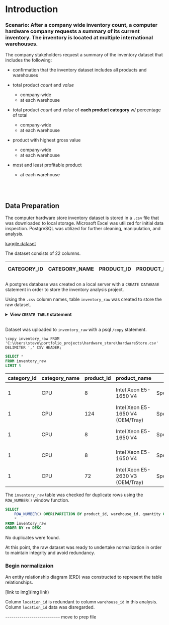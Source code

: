 # Introduction
### Scenario: After a company wide inventory count, a computer hardware company requests a summary of its current inventory. The inventory is located at multiple international warehouses.

The company stakeholders request a summary of the inventory dataset that includes the following:

* confirmation that the inventory dataset includes all products and warehouses

* total product *count* and *value*
	* company-wide
	* at each warehouse
 
* total product *count* and *value* of **each product category** w/ percentage of total
	* company-wide
	* at each warehouse
 
* product with highest gross value
	* company-wide
	* at each warehouse

* most and least profitable product
	* at each warehouse

<br><br>


<!-- inspect data with excel to determine structure -->
## Data Preparation 
The computer hardware store inventory dataset is stored in a `.csv` file that was downloaded to local storage. Microsoft Excel was utilized for initial data inspection. PostgreSQL was utilized for further cleaning, manipulation, and analysis.

[kaggle dataset](https://www.kaggle.com/datasets/ivanchvez/hardwarestore?select=hardwareStore.csv)

The dataset consists of 22 columns. 
<!-- column names -->
| CATEGORY_ID | CATEGORY_NAME | PRODUCT_ID | PRODUCT_NAME | DESCRIPTION | DESCRIPTION - Detail 1 | DESCRIPTION - Detail 2 | DESCRIPTION - Detail 3 | DESCRIPTION - Detail 4 | STANDARD_COST | LIST_PRICE | COUNTRY_ID | REGION_ID | LOCATION_ID | WAREHOUSE_ID | QUANTITY | WAREHOUSE_NAME | ADDRESS | POSTAL_CODE | CITY | STATE | COUNTRY_NAME |
|-------------|---------------|------------|--------------|-------------|------------------------|------------------------|------------------------|------------------------|---------------|------------|------------|-----------|-------------|--------------|----------|----------------|---------|-------------|------|-------|--------------|


<!-- uplaod dataset to new postgres database for cleaning, normalization, and analysis -->

A postgres database was created on a local server with a `CREATE DATABASE` statement in order to store the inventory analysis project.

Using the `.csv` column names, table `inventory_raw` was created to store the raw dataset.


<details>
	<summary><strong>View <code>CREATE TABLE</code> statement</strong></summary>

```sql
CREATE TABLE inventory_raw (
	CATEGORY_ID int,
	CATEGORY_NAME text,
	PRODUCT_ID int,
	PRODUCT_NAME text,
	DESCRIPTION text,
	DESCRIPTION_1 text,
	DESCRIPTION_2 text,
	DESCRIPTION_3 text,
	DESCRIPTION_4 text,
	STANDARD_COST decimal,
	LIST_PRICE decimal,
	COUNTRY_ID text,
	REGION_ID int,
	LOCATION_ID int,
	WAREHOUSE_ID int,
	QUANTITY int,
	WAREHOUSE_NAME text,
	ADDRESS text,
	POSTAL_CODE text,
	CITY text,
	STATE text,
	COUNTRY_NAME text
)
```
</details>
<br>

Dataset was uploaded to `inventory_raw` with a psql `/copy` statement.

`\copy inventory_raw FROM 'C:\Users\steve\portfolio_projects\hardware_store\hardwareStore.csv' DELIMITER ',' CSV HEADER;`

```sql
SELECT *
FROM inventory_raw
LIMIT 5
```

| category_id | category_name | product_id | product_name                     | description                   | description_1 | description_2 | description_3 | description_4 | standard_cost | list_price | country_id | region_id | location_id | warehouse_id | quantity | warehouse_name    | address               | postal_code | city                | state           | country_name             |
|-------------|---------------|------------|----------------------------------|-------------------------------|---------------|---------------|---------------|---------------|---------------|------------|------------|-----------|-------------|--------------|----------|-------------------|-----------------------|-------------|---------------------|-----------------|--------------------------|
| 1           | CPU           | 8          | Intel Xeon E5-1650 V4            | Speed:3.6GHz/Cores:6/TDP:140W | Speed:3.6GHz  | Cores:6       | TDP:140W      | 0             | 535.47        | 601.99     | AU         | 3         | 13          | 6            | 30       | Sydney            | 12-98 Victoria Street | 2901        | Sydney              | New South Wales | Australia                |
| 1           | CPU           | 124        | Intel Xeon E5-1650 V4 (OEM/Tray) | Speed:3.6GHz/Cores:6/TDP:140W | Speed:3.6GHz  | Cores:6       | TDP:140W      | 0             | 453.14        | 594.99     | AU         | 3         | 13          | 6            | 59       | Sydney            | 12-98 Victoria Street | 2901        | Sydney              | New South Wales | Australia                |
| 1           | CPU           | 8          | Intel Xeon E5-1650 V4            | Speed:3.6GHz/Cores:6/TDP:140W | Speed:3.6GHz  | Cores:6       | TDP:140W      | 0             | 535.47        | 601.99     | US         | 2         | 6           | 2            | 97       | San Francisco     | 2011 Interiors Blvd   | 99236       | South San Francisco | California      | United States of America |
| 1           | CPU           | 8          | Intel Xeon E5-1650 V4            | Speed:3.6GHz/Cores:6/TDP:140W | Speed:3.6GHz  | Cores:6       | TDP:140W      | 0             | 535.47        | 601.99     | US         | 2         | 8           | 4            | 67       | SeattleWashington | 2004 Charade Rd       | 98199       | Seattle             | Washington      | United States of America |
| 1           | CPU           | 72         | Intel Xeon E5-2630 V3 (OEM/Tray) | Speed:2.4GHz/Cores:8/TDP:85W  | Speed:2.4GHz  | Cores:8       | TDP:85W       | 0             | 421.9         | 589.99     | AU         | 3         | 13          | 6            | 35       | Sydney            | 12-98 Victoria Street | 2901        | Sydney              | New South Wales | Australia                |


The `inventory_raw` table was checked for duplicate rows using the `ROW_NUMBER()` window function.

```sql
SELECT
	ROW_NUMBER() OVER(PARTITION BY product_id, warehouse_id, quantity ORDER BY warehouse_id) as rn,
	*	
FROM inventory_raw
ORDER BY rn DESC
```

No duplicates were found.

<!-- start normalization process of new database -->
At this point, the raw dataset was ready to undertake normalization in order to maintain integrity and avoid redundancy.

### Begin normalizaion
<!-- make ERD -->
An entity relationship diagram (ERD) was constructed to represent the table relationships.

[link to img](img link)

<!-- drop location_id - redundant data with warehouse_id -->
Column `location_id` is redundant to column `warehouse_id` in this analysis.  Column `location_id` data was disregarded.

<!-- create new database tables -->

--------------------------- move to prep file




<!-- perform analysis using sql -->



<!-- create interactive dashboard w/ tableau -->
